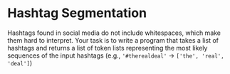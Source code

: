 Hashtag Segmentation
=====

Hashtags found in social media do not include whitespaces, which make them hard to interpret. Your task is to write a program that takes a list of hashtags and returns a list of token lists representing the most likely sequences of the input hashtags (e.g., `'#therealdeal'` &rarr; `['the', 'real', 'deal']`)

<!--
## Task

* Download [ngrams.zip](https://canvas.emory.edu/files/1997331/download?download_frd=1) from Canvas.
* 





# Running Test on Docker

```
$ docker build -t hw1 . && docker run hw1 
```
-->